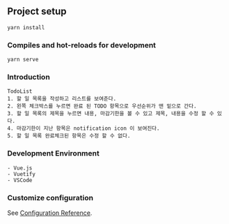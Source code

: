 ## Project setup
```
yarn install
```

### Compiles and hot-reloads for development
```
yarn serve
```

### Introduction
```
TodoList
1. 할 일 목록을 작성하고 리스트를 보여준다.
2. 왼쪽 체크박스를 누르면 완료 된 TODO 항목으로 우선순위가 맨 밑으로 간다.
3. 할 일 목록의 제목을 누르면 내용, 마감기한을 볼 수 있고 제목, 내용을 수정 할 수 있다.
4. 마감기한이 지난 항목은 notification icon 이 보여진다.
5. 할 일 목록 완료체크된 항목은 수정 할 수 없다.
```
### Development Environment
```
- Vue.js
- Vuetify
- VSCode
```

### Customize configuration
See [Configuration Reference](https://cli.vuejs.org/config/).
